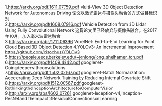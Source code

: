 1.https://arxiv.org/pdf/1611.07759.pdf  Multi-View 3D Object Detection Network for Autonomous Driving  论文以激光雷达与摄像头融合的方式做目标识别  
2.https://arxiv.org/pdf/1608.07916.pdf  Vehicle Detection from 3D Lidar Using Fully
Convolutional Network    这篇论文里已经放弃与摄像头融合。在2017年10月，加入毫米波雷达融合  
3.https://arxiv.org/abs/1711.06396  VoxelNet: End-to-End Learning for Point Cloud Based 3D Object Detection
4.YOLOv3: An Incremental Improvement    https://github.com/xiaochus/YOLOv3  
5.https://people.eecs.berkeley.edu/~jonlong/long_shelhamer_fcn.pdf 
6.https://arxiv.org/pdf/1409.4842.pdf googlenet-Goingdeeperwithconvolutions  
7.https://arxiv.org/pdf/1502.03167.pdf googlenet-Batch Normalization: Accelerating Deep Network Training by Reducing Internal Covariate Shift  
8.https://arxiv.org/pdf/1512.00567.pdf googlenet-RethinkingtheInceptionArchitectureforComputerVision  
9.http://arxiv.org/abs/1602.07261  googlenet-Inception-v4,Inception-ResNetand theImpactofResidualConnectionsonLearning  


